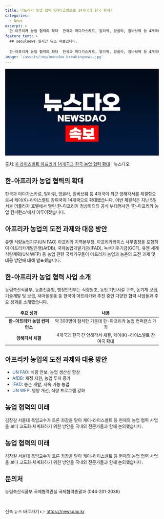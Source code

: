 ```yaml
---
title: 아프리카 농업 협력 K라이스벨트로 14개국과 한국 확대!
categories:
  - News
excerpt: >
  한-아프리카 농업 협력의 확대  한국과 마다가스카르, 말라위, 앙골라, 짐바브웨 등 4개국이 최근 양해각서를…
feature_text: >
  ## seoulnews 실시간 뉴스 속보입니다.

  한-아프리카 농업 협력의 확대  한국과 마다가스카르, 말라위, 앙골라, 짐바브웨 등 4개국이 최근 양해각서를…
image: '/assets/img/newsdao_breakingnews.jpg'
---
```


![뉴스다오 속보](/assets/img/newsdao_breakingnews.jpg)

<p>출처: <a href="https://newsdao.kr/4125" rel="dofollow">K-라이스벨트 아프리카 14개국과 한국 농업 협력 확대</a> | 뉴스다오</p>

<h2 data-ke-size="size26">한-아프리카 농업 협력의 확대</h2>
<p data-ke-size="size16">한국과 마다가스카르, 말라위, 앙골라, 짐바브웨 등 4개국이 최근 양해각서를 체결함으로써 케이(K)-라이스벨트 참여국이 14개국으로 확대됐습니다. 이번 체결식은 지난 5일 서울 더플라자 호텔에서 열린 한-아프리카 정상회의의 공식 부대행사인 '한-아프리카 농업 컨퍼런스'에서 이루어졌습니다.</p>

<h2 data-ke-size="size26">아프리카 농업의 도전 과제와 대응 방안</h2>
<p data-ke-size="size16">유엔 식량농업기구(UN FAO) 아프리카 지역본부장, 아프리카라이스 사무총장을 포함하여 아프리카개발은행(AfDB), 국제농업개발기금(IFAD), 녹색기후기금(GCF), 유엔 세계식량계획(UN WFP) 등 농업 관련 국제기구들이 아프리카 농업과 농촌의 도전 과제 및 대응 방안에 대해 발표했습니다.</p>

<h2 data-ke-size="size26">한-아프리카 농업 협력 사업 소개</h2>
<p data-ke-size="size16">농림축산식품부, 농촌진흥청, 행정안전부는 식량원조, 농업 기반시설 구축, 농기계 보급, 기술개발 및 보급, 새마을운동 등 한국이 아프리카와 추진 중인 다양한 협력 사업들과 주요 성과를 소개했습니다.</p>

<table>
<thead>
	<tr>
		<td style="text-align: center; height: 17px;"><b>주요 성과</b></td>
		<td style="text-align: center; height: 17px;"><b>내용</b></td>
	</tr>
</thead>
<tbody>
	<tr>
		<td style="text-align: center; height: 17px;"><b>한-아프리카 농업 컨퍼런스</b></td>
		<td style="text-align: center; height: 17px;">약 300명이 참석한 가운데 한-아프리카 농업 컨퍼런스 개최</td>
	</tr>
	<tr>
		<td style="text-align: center; height: 17px;"><b>양해각서 체결</b></td>
		<td style="text-align: center; height: 17px;">4개국과 한국 간 양해각서 체결, 케이(K)-라이스벨트 참여국 확대</td>
	</tr>
</tbody>
</table>

<h2 data-ke-size="size26">아프리카 농업의 도전 과제와 대응 방안</h2>
<ul>
	<li><span style="color: #1a5490;">UN FAO</span>: 식량 안보, 농업 생산성 향상</li>
	<li><span style="color: #1a5490;">AfDB</span>: 재정 지원, 농업 투자 증가</li>
	<li><span style="color: #1a5490;">IFAD</span>: 농촌 개발, 지속 가능 농업</li>
	<li><span style="color: #1a5490;">UN WFP</span>: 영양 개선, 식량 프로그램 강화</li>
</ul>

<h2 data-ke-size="size26">농업 협력의 미래</h2>
<p data-ke-size="size16">김창길 서울대 특임교수가 토론 좌장을 맡아 케이-라이스벨트 등 현재의 농업 협력 사업을 보다 고도화·체계화하기 위한 방안을 국내외 전문가들과 함께 논의했습니다.</p>

<h2 data-ke-size="size26">농업 협력의 미래</h2>
<p data-ke-size="size16">김창길 서울대 특임교수가 토론 좌장을 맡아 케이-라이스벨트 등 현재의 농업 협력 사업을 보다 고도화·체계화하기 위한 방안을 국내외 전문가들과 함께 논의했습니다.</p>

<h2 data-ke-size="size26">문의처</h2>
<p data-ke-size="size16">농림축산식품부 국제협력관실 국제협력총괄과 (044-201-2036)</p>

<p data-ke-size="size16">&nbsp;</p> 

신속 뉴스 바로가기 👉 <a href="https://newsdao.kr" rel="dofollow">https://newsdao.kr</a>


